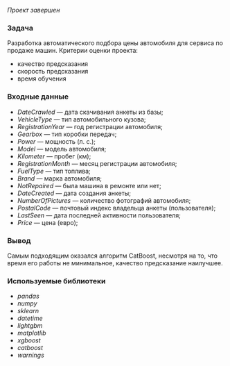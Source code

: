 *Проект завершен*
### Задача
Разработка автоматического подбора цены автомобиля для сервиса по продаже машин.
Критерии оценки проекта:
- качество предсказания
- скорость предсказания
- время обучения

### Входные данные
 - *DateCrawled* — дата скачивания анкеты из базы;
 - *VehicleType* — тип автомобильного кузова;
 - *RegistrationYear* — год регистрации автомобиля;
 - *Gearbox* — тип коробки передач;
 - *Power* — мощность (л. с.);
 - *Model* — модель автомобиля;
 - *Kilometer* — пробег (км);
 - *RegistrationMonth* — месяц регистрации автомобиля;
 - *FuelType* — тип топлива;
 - *Brand* — марка автомобиля;
 - *NotRepaired* — была машина в ремонте или нет;
 - *DateCreated* — дата создания анкеты;
 - *NumberOfPictures* — количество фотографий автомобиля;
 - *PostalCode* — почтовый индекс владельца анкеты (пользователя);
 - *LastSeen* — дата последней активности пользователя;
 - *Price* — цена (евро);

### Вывод
Самым подходящим оказался алгоритм CatBoost, несмотря на то, что время его работы не минимальное, качество предсказание наилучшее.

### Используемые библиотеки
 - *pandas*
 - *numpy*
 - *sklearn*
 - *datetime*
 - *lightgbm*
 - *matplotlib*
 - *xgboost*
 - *catboost*
 - *warnings*

